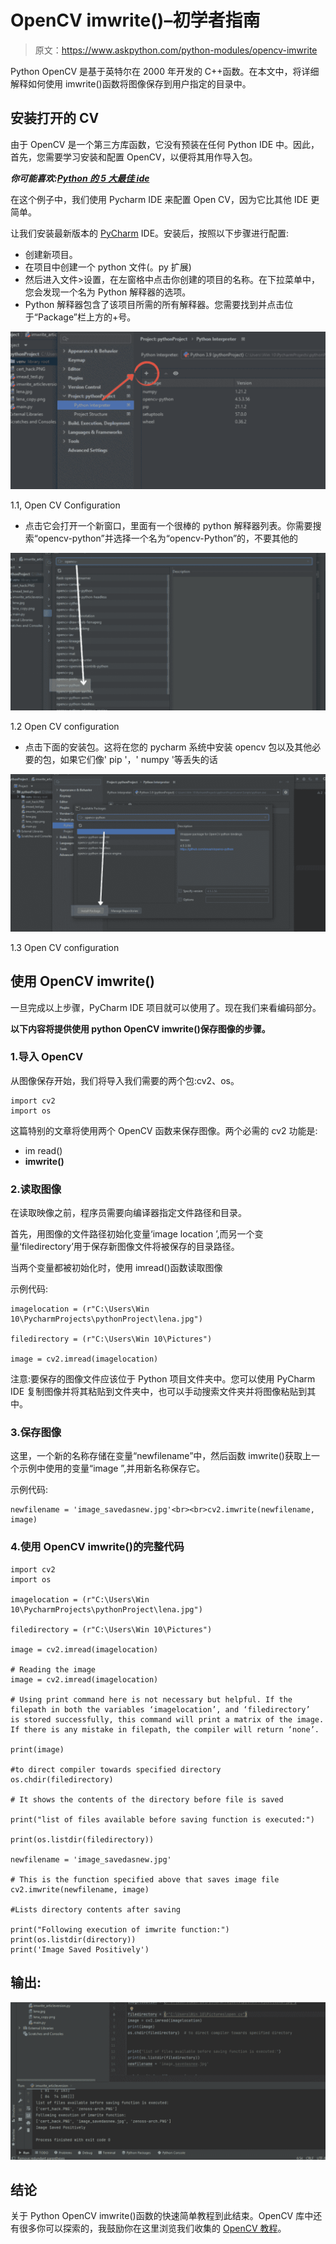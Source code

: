# OpenCV imwrite()–初学者指南

> 原文：<https://www.askpython.com/python-modules/opencv-imwrite>

Python OpenCV 是基于英特尔在 2000 年开发的 C++函数。在本文中，将详细解释如何使用 imwrite()函数将图像保存到用户指定的目录中。

## 安装打开的 CV

由于 OpenCV 是一个第三方库函数，它没有预装在任何 Python IDE 中。因此，首先，您需要学习安装和配置 OpenCV，以便将其用作导入包。

***你可能喜欢:[Python 的 5 大最佳 ide](https://www.askpython.com/python/top-best-ides-for-python)***

在这个例子中，我们使用 Pycharm IDE 来配置 Open CV，因为它比其他 IDE 更简单。

让我们安装最新版本的 [PyCharm](https://www.jetbrains.com/pycharm/download/#section=windows) IDE。安装后，按照以下步骤进行配置:

*   创建新项目。
*   在项目中创建一个 python 文件(。py 扩展)
*   然后进入文件>设置，在左窗格中点击你创建的项目的名称。在下拉菜单中，您会发现一个名为 Python 解释器的选项。
*   Python 解释器包含了该项目所需的所有解释器。您需要找到并点击位于“Package”栏上方的+号。

![PythonInterpreter.png](img/e1e762e9ab627a30e58db4283391c693.png)

1.1, Open CV Configuration

*   点击它会打开一个新窗口，里面有一个很棒的 python 解释器列表。你需要搜索“opencv-python”并选择一个名为“opencv-Python”的，不要其他的

![opencv-python](img/1f7401d0ae6931dd40ed9ab94955fa1b.png)

1.2 Open CV configuration

*   点击下面的安装包。这将在您的 pycharm 系统中安装 opencv 包以及其他必要的包，如果它们像' pip '，' numpy '等丢失的话

![Install_package_opencv.png](img/3168e7ba47c2bdd44b25f8c5a926a4f9.png)

1.3 Open CV configuration

## 使用 OpenCV imwrite()

一旦完成以上步骤，PyCharm IDE 项目就可以使用了。现在我们来看编码部分。

**以下内容将提供使用 python OpenCV imwrite()保存图像的步骤。**

### 1.导入 OpenCV

从图像保存开始，我们将导入我们需要的两个包:cv2、os。

```
import cv2
import os

```

这篇特别的文章将使用两个 OpenCV 函数来保存图像。两个必需的 cv2 功能是:

*   im read()
*   **imwrite()**

### 2.读取图像

在读取映像之前，程序员需要向编译器指定文件路径和目录。

首先，用图像的文件路径初始化变量‘image location ’,而另一个变量‘filedirectory’用于保存新图像文件将被保存的目录路径。

当两个变量都被初始化时，使用 imread()函数读取图像

示例代码:

```
imagelocation = (r"C:\Users\Win 10\PycharmProjects\pythonProject\lena.jpg")

filedirectory = (r"C:\Users\Win 10\Pictures")

image = cv2.imread(imagelocation)

```

注意:要保存的图像文件应该位于 Python 项目文件夹中。您可以使用 PyCharm IDE 复制图像并将其粘贴到文件夹中，也可以手动搜索文件夹并将图像粘贴到其中。

### 3.保存图像

这里，一个新的名称存储在变量“newfilename”中，然后函数 imwrite()获取上一个示例中使用的变量“image ”,并用新名称保存它。

示例代码:

```
newfilename = 'image_savedasnew.jpg'<br><br>cv2.imwrite(newfilename, image)

```

### 4.使用 OpenCV imwrite()的完整代码

```
import cv2
import os

imagelocation = (r"C:\Users\Win 10\PycharmProjects\pythonProject\lena.jpg")

filedirectory = (r"C:\Users\Win 10\Pictures")

image = cv2.imread(imagelocation)

# Reading the image
image = cv2.imread(imagelocation) 

# Using print command here is not necessary but helpful. If the filepath in both the variables ‘imagelocation’, and ‘filedirectory’  is stored successfully, this command will print a matrix of the image. If there is any mistake in filepath, the compiler will return ‘none’.

print(image)

#to direct compiler towards specified directory
os.chdir(filedirectory)        

# It shows the contents of the directory before file is saved 

print("list of files available before saving function is executed:")  

print(os.listdir(filedirectory))

newfilename = 'image_savedasnew.jpg'

# This is the function specified above that saves image file 
cv2.imwrite(newfilename, image)

#Lists directory contents after saving

print("Following execution of imwrite function:")  
print(os.listdir(directory))
print('Image Saved Positively')

```

## 输出:

![imwrite()_output](img/179577b4e6612e381bb37463ea32c1c2.png)

## 结论

关于 Python OpenCV imwrite()函数的快速简单教程到此结束。OpenCV 库中还有很多你可以探索的，我鼓励你在这里浏览我们收集的 [OpenCV 教程](https://www.askpython.com/python-modules/read-images-in-python-opencv)。